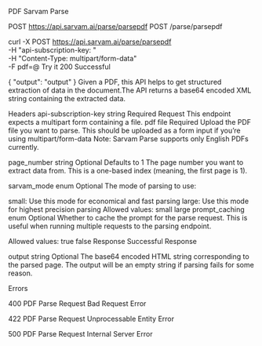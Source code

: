 PDF
Sarvam Parse

POST
https://api.sarvam.ai/parse/parsepdf
POST
/parse/parsepdf

curl -X POST https://api.sarvam.ai/parse/parsepdf \
     -H "api-subscription-key: <apiSubscriptionKey>" \
     -H "Content-Type: multipart/form-data" \
     -F pdf=@<file1>
Try it
200
Successful

{
  "output": "output"
}
Given a PDF, this API helps to get structured extraction of data in the document.The API returns a base64 encoded XML string containing the extracted data.

Headers
api-subscription-key
string
Required
Request
This endpoint expects a multipart form containing a file.
pdf
file
Required
Upload the PDF file you want to parse. This should be uploaded as a form input if you’re using multipart/form-data Note: Sarvam Parse supports only English PDFs currently.

page_number
string
Optional
Defaults to 1
The page number you want to extract data from. This is a one-based index (meaning, the first page is 1).

sarvam_mode
enum
Optional
The mode of parsing to use:

small: Use this mode for economical and fast parsing
large: Use this mode for highest precision parsing
Allowed values:
small
large
prompt_caching
enum
Optional
Whether to cache the prompt for the parse request. This is useful when running multiple requests to the parsing endpoint.

Allowed values:
true
false
Response
Successful Response

output
string
Optional
The base64 encoded HTML string corresponding to the parsed page. The output will be an empty string if parsing fails for some reason.

Errors

400
PDF Parse Request Bad Request Error

422
PDF Parse Request Unprocessable Entity Error

500
PDF Parse Request Internal Server Error